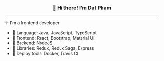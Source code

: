 
<h3 align="center">👋 Hi there! I'm Dat Pham</h3>

---
✨ I'm a frontend developer 

- 💬 Language: Java, JavaScript, TypeScript
- 💬 Frontend: React, Bootstrap, Material UI
- 💬 Backend: NodeJS
- 💬 Libraries: Redux, Redux Saga, Express
- 💬 Deploy tools: Docker, Travis CI


